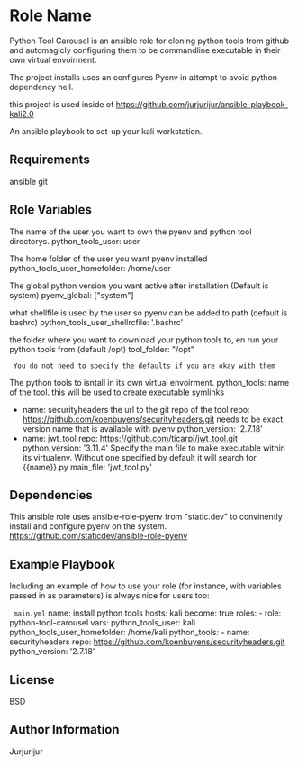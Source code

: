Role Name
=========

Python Tool Carousel is an ansible role for cloning python tools from github and automagicly configuring them to be commandline executable in their own virtual envoirment. 

The project installs uses an configures Pyenv in attempt to avoid python dependency hell. 

this project is used inside of 
https://github.com/jurjurijur/ansible-playbook-kali2.0

An ansible playbook to set-up your kali workstation.

Requirements 
--------------
ansible 
git 

Role Variables
--------------

The name of the user you want to own the pyenv and python tool directorys. 
python_tools_user: user 

The home folder of the user you want pyenv installed 
python_tools_user_homefolder: /home/user

The global python version you want active after installation (Default is system)
pyenv_global: ["system"]

what shellfile is used by the user so pyenv can be added to path (default is bashrc)
python_tools_user_shellrcfile: '.bashrc'

the folder where you want to download your python tools to, en run your python tools from (default /opt)
tool_folder: "/opt"

``` You do not need to specify the defaults if you are okay with them```

The python tools to isntall in its own virtual envoirment.
python_tools:
   name of the tool. this will be used to create executable symlinks 
  - name: securityheaders
   the url to the git repo of the tool
    repo: https://github.com/koenbuyens/securityheaders.git
   needs to be exact version name that is available with pyenv
    python_version: '2.7.18'
  - name: jwt_tool
    repo: https://github.com/ticarpi/jwt_tool.git
    python_version: '3.11.4'
     Specify the main file to make executable within its virtualenv. Without one specified by default it will search for {{name}}.py
    main_file: 'jwt_tool.py' 


Dependencies
------------


This ansible role uses ansible-role-pyenv from "static.dev" to convinently install and configure pyenv on the system. https://github.com/staticdev/ansible-role-pyenv


Example Playbook
----------------

Including an example of how to use your role (for instance, with variables passed in as parameters) is always nice for users too:

``` main.yml```
  name: install python tools 
  hosts: kali
  become: true
  roles:
    - role: python-tool-carousel
      vars:
        python_tools_user: kali
        python_tools_user_homefolder: /home/kali
        python_tools:
          - name: securityheaders
            repo: https://github.com/koenbuyens/securityheaders.git
            python_version: '2.7.18'
        
        
                                                  

License
-------

BSD

Author Information
------------------

Jurjurijur
